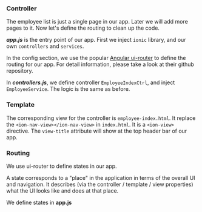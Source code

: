 ### Controller

The employee list is just a single page in our app. Later we will add more pages to it. Now let's define the routing to clean up 
the code.

***app.js*** is the entry point of our app. First we inject ```ionic``` library, and our own ```controllers``` and ```services```. 

In the config section, we use the popular <a href="https://github.com/angular-ui/ui-router">Angular ui-router</a> to define the routing for our app. 
For detail information, please take a look at their github repository.

In ***controllers.js***, we define controller ```EmployeeIndexCtrl```, and inject ```EmployeeService```. The logic is the same as before. 

### Template 

The corresponding view for the controller is ```employee-index.html```. It replace the ```<ion-nav-view></ion-nav-view>``` in ```index.html```. It is a ```<ion-view>``` directive. 
The ```view-title``` attribute will show at the top header bar of our app.

### Routing

We use ui-router to define states in our app.

A state corresponds to a "place" in the application in terms of the overall UI and navigation. It describes (via the controller / template / view properties) what the UI looks like and does at that place.

We define states in **app.js**